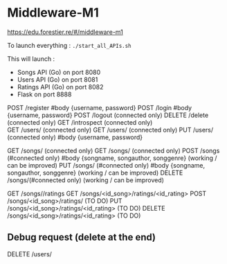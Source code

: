 # Middleware-M1

https://edu.forestier.re/#/middleware-m1

To launch everything :
`./start_all_APIs.sh`

This will launch :

- Songs API (Go) on port 8080
- Users API (Go) on port 8081
- Ratings API (Go) on port 8082
- Flask on port 8888

POST /register 			#body {username, password}
POST /login				#body {username, password}
POST /logout      (connected only)
DELETE /delete    (connected only)
GET /introspect   (connected only)	
GET /users/       (connected only)
GET /users/<id>   (connected only)
PUT /users/<id>   (connected only)	#body {username, password}


GET /songs/       (connected only)
GET /songs/<id>   (connected only)
POST /songs       (#connected only)   #body {songname, songauthor, songgenre}  (working / can be improved)
PUT /songs/<id>   (#connected only)   #body {songname, songauthor, songgenre}  (working / can be improved)
DELETE /songs/<id>(#connected only) 						  (working / can be improved)

GET /songs/<id>/ratings
GET /songs/<id_song>/ratings/<id_rating>
POST /songs/<id_song>/ratings/   (TO DO)
PUT  /songs/<id_song>/ratings/<id_rating> (TO DO)
DELETE /songs/<id_song>/ratings/<id_rating> (TO DO)
## Debug request (delete at the end)
DELETE /users/<id>
